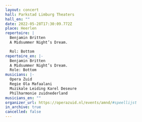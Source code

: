 ```yaml
---
layout: concert
hall: Parkstad Limburg Theaters
hall_en: ""
date: 2022-05-28T17:30:09.772Z
place: Heerlen
repertoire: |
  Benjamin Britten
  A Midsummer Night’s Dream.

  Rol: Bottom
repertoire_en: |-
  Benjamin Britten
  A Midsummer Night’s Dream.
  Role: Bottom
musicians: |-
  Opera Zuid
  Regie Ola Mafaalani
  Muzikale Leiding Karel Deseure
  Philharmonie zuidnederland 
musicians_en: ""
organizer_url: https://operazuid.nl/events/amnd/#speellijst
in_archive: true
cancelled: false
---
```

